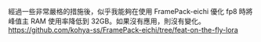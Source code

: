 經過一些非常嚴格的措施後，似乎我能夠在使用 FramePack-eichi 優化 fp8 時將峰值主 RAM 使用率降低到 32GB。如果沒有應用，則沒有變化。
https://github.com/kohya-ss/FramePack-eichi/tree/feat-on-the-fly-lora
